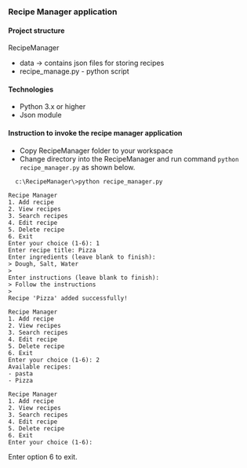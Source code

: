 ### Recipe Manager application

#### Project structure
 RecipeManager
 
   - data  -> contains json files for storing recipes
   - recipe_manage.py - python script

#### Technologies 
 - Python 3.x or higher
 - Json module

#### Instruction to invoke the recipe manager application 

- Copy RecipeManager folder to your workspace
- Change directory into the RecipeManager and run command ``` python recipe_manager.py ``` as shown below.
````
  c:\RecipeManager\>python recipe_manager.py
  
Recipe Manager
1. Add recipe
2. View recipes
3. Search recipes
4. Edit recipe
5. Delete recipe
6. Exit
Enter your choice (1-6): 1
Enter recipe title: Pizza
Enter ingredients (leave blank to finish):
> Dough, Salt, Water
> 
Enter instructions (leave blank to finish):
> Follow the instructions
> 
Recipe 'Pizza' added successfully!

Recipe Manager
1. Add recipe
2. View recipes
3. Search recipes
4. Edit recipe
5. Delete recipe
6. Exit
Enter your choice (1-6): 2
Available recipes:
- pasta
- Pizza

Recipe Manager
1. Add recipe
2. View recipes
3. Search recipes
4. Edit recipe
5. Delete recipe
6. Exit
Enter your choice (1-6): 
````

Enter option 6 to exit.



